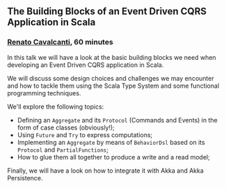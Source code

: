 ## The Building Blocks of an Event Driven CQRS Application in Scala

### [Renato Cavalcanti](https://twitter.com/renatocaval), 60 minutes

In this talk we will have a look at the basic building blocks we need when developing an Event Driven CQRS application in Scala.


We will discuss some design choices and challenges we may encounter and how to tackle them using the Scala Type System and some functional programming techniques. 

We'll explore the following topics: 
 - Defining an `Aggregate` and its `Protocol` (Commands and Events) in the form of case classes (obviously!);
 - Using `Future` and `Try` to express computations;
 - Implementing an `Aggregate` by means of `BehaviorDsl` based on its `Protocol` and `PartialFunctions`;
 - How to glue them all together to produce a write and a read model;

Finally, we will have a look on how to integrate it with Akka and Akka Persistence.
